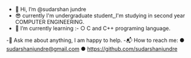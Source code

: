 - 👋 Hi, I’m @sudarshan jundre
- 😎 currently I'm undergraduate student,,I'm studying in second year COMPUTER ENGINEERING. 
- 🌱 I’m currently learning :-
        ○ C and C++ programing language.

-💬 Ask me about anything, I am happy to help.
-📬 How to reach me: 
                            ● sudarshanjundre@gmail.com
                            ● https://github.com/sudarshanjundre



<!---
sudarshanjundre/sudarshanjundre is a ✨ special ✨ repository because its `README.md` (this file) appears on your GitHub profile.
You can click the Preview link to take a look at your changes.
--->
